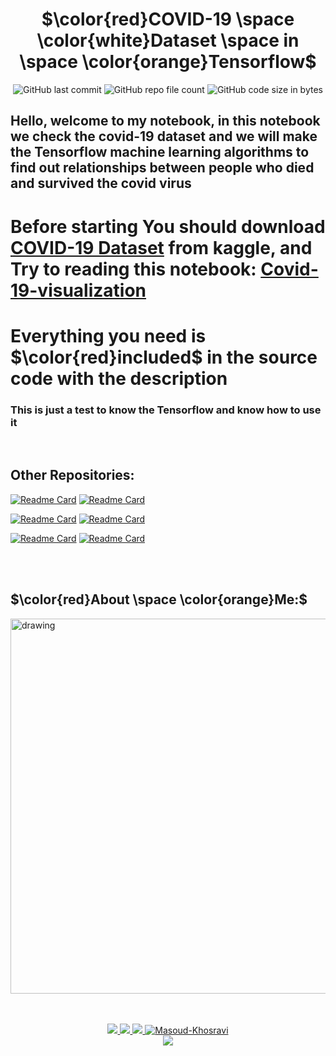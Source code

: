 <div align="center">

# $\color{red}COVID-19 \space \color{white}Dataset \space in \space \color{orange}Tensorflow$

![GitHub last commit](https://img.shields.io/github/last-commit/Masoud-Khosravi/Tensorflow-Covid-19)
![GitHub repo file count](https://img.shields.io/github/directory-file-count/Masoud-Khosravi/Tensorflow-Covid-19)
![GitHub code size in bytes](https://img.shields.io/github/languages/code-size/Masoud-Khosravi/Tensorflow-Covid-19)

</div>

## Hello, welcome to my notebook, in this notebook  we check the  covid-19 dataset and we will make the Tensorflow machine learning algorithms to find out relationships between people who died and survived the covid virus

# Before starting You should download [COVID-19 Dataset](https://www.kaggle.com/datasets/meirnizri/covid19-dataset) from kaggle,  and Try to reading this notebook: [Covid-19-visualization](https://www.kaggle.com/code/kaanxtr/covid-19-visualization-and-machine-learning#Conclusion) 


# Everything you need is $\color{red}included$ in the source code with the description

### This is just a test to know the Tensorflow and know how to use it
<br/>

## Other Repositories:
[![Readme Card](https://github-readme-stats-git-masterrstaa-rickstaa.vercel.app/api/pin/?username=masoud-khosravi&repo=SQL-Python)](https://github.com/Masoud-Khosravi/SQL-Python)
[![Readme Card](https://github-readme-stats-git-masterrstaa-rickstaa.vercel.app/api/pin/?username=masoud-khosravi&repo=Tensorflow-Covid-19)](https://github.com/Masoud-Khosravi/Tensorflow-Covid-19)

[![Readme Card](https://github-readme-stats-git-masterrstaa-rickstaa.vercel.app/api/pin/?username=masoud-khosravi&repo=Machine-Learning)](https://github.com/Masoud-Khosravi/Machine-Learning)
[![Readme Card](https://github-readme-stats-git-masterrstaa-rickstaa.vercel.app/api/pin/?username=masoud-khosravi&repo=Stock-Markets)](https://github.com/Masoud-Khosravi/Stock-Markets)

[![Readme Card](https://github-readme-stats-git-masterrstaa-rickstaa.vercel.app/api/pin/?username=masoud-khosravi&repo=Sqlite)](https://github.com/Masoud-Khosravi/Sqlite)
[![Readme Card](https://github-readme-stats-git-masterrstaa-rickstaa.vercel.app/api/pin/?username=masoud-khosravi&repo=Docker)](https://github.com/Masoud-Khosravi/Docker)

<br/>
<br/>
<div align="left">

## $\color{red}About \space \color{orange}Me:$
<a href="https://github.com/Masoud-Khosravi">
  <img src="https://user-images.githubusercontent.com/121137036/210107231-0ae2f150-bb07-4e53-a2e2-a006b9b799e4.gif" alt="drawing" style="width:600px;"/>
</a>
<br/>
<br/>

</div>
<p align="center">
  <br/>
  <a href="https://www.linkedin.com/in/masoudkhosravi/">
      <img src="https://img.shields.io/badge/-Linkedin-blue?style=flat-square&logo=linkedin">
  </a>
  <a href="mailto:masoudkh.new@gmail.com">
      <img src="https://img.shields.io/badge/-Email-red?style=flat-square&logo=gmail&logoColor=white">
  </a>
      <a href="https://hub.docker.com/r/masoudnew/sqlite">
      <img src="https://img.shields.io/badge/-Docker-blue?style=flat-square&logo=Docker&logoColor=white">
  </a>
  <a href="https://github.com/Masoud-Khosravi">
     <img src="https://komarev.com/ghpvc/?username=masoud-khosravi&label=Visitors&color=0e75b6&style=flat" alt="Masoud-Khosravi" />
  </a>
  <br/>
  <a href="https://github.com/Masoud-Khosravi">
      <img src="https://github-stats-alpha.vercel.app/api?username=masoud-khosravi&cc=22272e&tc=37BCF6&ic=fff&bc=0000" /> 
  <!---  
      <img src="https://github-readme-stats.vercel.app/api?username=masoud-khosravi&show_icons=true&hide=issues,contribs&theme=react&hide_border=true" />
  -->
    
  </a>
  
</p>
